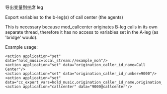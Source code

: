 

导出变量到坐席 leg


Export variables to the b-leg(s) of call center (the agents)

This is necessary because mod_callcenter originates B-leg calls in its own separate thread, therefore it has no access to variables set in the A-leg (as 'bridge' would).

Example usage:

```
<action application="set" data="hold_music=local_stream://example_moh"/>
<action application="set" data="origination_caller_id_name=Call Center"/>
<action application="set" data="origination_caller_id_number=9000"/>
<action application="set" data="cc_export_vars=hold_music,origination_caller_id_name,origination_caller_id_number"/>
<action application="callcenter" data="9000@callcenter"/>
```
